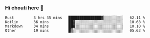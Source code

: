 ### Hi chouti here 👋


<!--START_SECTION:waka-->

```text
Rust         3 hrs 35 mins   ███████████████▓░░░░░░░░░   62.11 %
Kotlin       36 mins         ██▓░░░░░░░░░░░░░░░░░░░░░░   10.68 %
Markdown     34 mins         ██▓░░░░░░░░░░░░░░░░░░░░░░   10.10 %
Other        19 mins         █▒░░░░░░░░░░░░░░░░░░░░░░░   05.63 %
```

<!--END_SECTION:waka-->

<!--
**l0nl1f3/l0nl1f3** is a ✨ _special_ ✨ repository because its `README.md` (this file) appears on your GitHub profile.

Here are some ideas to get you started:

- 🔭 I’m currently working on ...
- 🌱 I’m currently learning ...
- 👯 I’m looking to collaborate on ...
- 🤔 I’m looking for help with ...
- 💬 Ask me about ...
- 📫 How to reach me: ...
- 😄 Pronouns: ...
- ⚡ Fun fact: ...
-->
